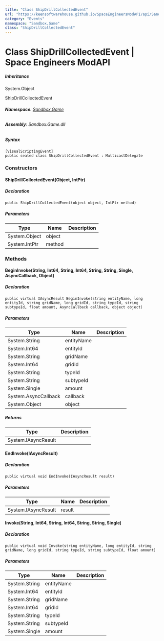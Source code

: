 ```yaml
---
title: "Class ShipDrillCollectedEvent"
url: "https://keensoftwarehouse.github.io/SpaceEngineersModAPI/api/Sandbox.Game.ShipDrillCollectedEvent.html"
category: "Events"
namespace: "Sandbox.Game"
class: "ShipDrillCollectedEvent"
---
```


# Class ShipDrillCollectedEvent | Space Engineers ModAPI

##### Inheritance

System.Object

ShipDrillCollectedEvent

###### **Namespace**: [Sandbox.Game](https://keensoftwarehouse.github.io/SpaceEngineersModAPI/api/Sandbox.Game.html)

###### **Assembly**: Sandbox.Game.dll

##### Syntax

```
[VisualScriptingEvent]
public sealed class ShipDrillCollectedEvent : MulticastDelegate
```

### Constructors

#### ShipDrillCollectedEvent(Object, IntPtr)

##### Declaration

```
public ShipDrillCollectedEvent(object object, IntPtr method)
```

##### Parameters

| Type | Name | Description |
| --- | --- | --- |
| System.Object | object |     |
| System.IntPtr | method |     |

### Methods

#### BeginInvoke(String, Int64, String, Int64, String, String, Single, AsyncCallback, Object)

##### Declaration

```
public virtual IAsyncResult BeginInvoke(string entityName, long entityId, string gridName, long gridId, string typeId, string subtypeId, float amount, AsyncCallback callback, object object)
```

##### Parameters

| Type | Name | Description |
| --- | --- | --- |
| System.String | entityName |     |
| System.Int64 | entityId |     |
| System.String | gridName |     |
| System.Int64 | gridId |     |
| System.String | typeId |     |
| System.String | subtypeId |     |
| System.Single | amount |     |
| System.AsyncCallback | callback |     |
| System.Object | object |     |

##### Returns

| Type | Description |
| --- | --- |
| System.IAsyncResult |     |

#### EndInvoke(IAsyncResult)

##### Declaration

```
public virtual void EndInvoke(IAsyncResult result)
```

##### Parameters

| Type | Name | Description |
| --- | --- | --- |
| System.IAsyncResult | result |     |

#### Invoke(String, Int64, String, Int64, String, String, Single)

##### Declaration

```
public virtual void Invoke(string entityName, long entityId, string gridName, long gridId, string typeId, string subtypeId, float amount)
```

##### Parameters

| Type | Name | Description |
| --- | --- | --- |
| System.String | entityName |     |
| System.Int64 | entityId |     |
| System.String | gridName |     |
| System.Int64 | gridId |     |
| System.String | typeId |     |
| System.String | subtypeId |     |
| System.Single | amount |     |